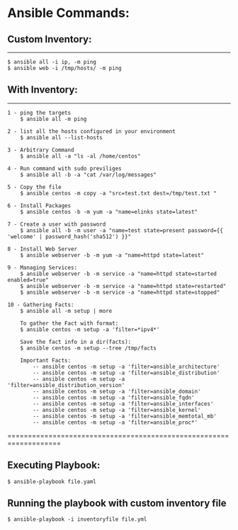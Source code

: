 # Ansible Commands:

## Custom Inventory:
-------------------
	$ ansible all -i ip, -m ping
	$ ansible web -i /tmp/hosts/ -m ping

## With Inventory:
-------------------

	1 - ping the targets
		$ ansible all -m ping

	2 - list all the hosts configured in your environment
		$ ansible all --list-hosts

	3 - Arbitrary Command
		$ ansible all -a "ls -al /home/centos"

	4 - Run command with sudo previliges
		$ ansible all -b -a "cat /var/log/messages"

	5 - Copy the file
		$ ansible centos -m copy -a "src=test.txt dest=/tmp/test.txt "

	6 - Install Packages
		$ ansible centos -b -m yum -a "name=elinks state=latest"

	7 - Create a user with password
		$ ansible all -b -m user -a "name=test state=present password={{ 'welcome' | password_hash('sha512') }}"

	8 - Install Web Server
		$ ansible webserver -b -m yum -a "name=httpd state=latest"

	9 - Managing Services:
		$ ansible webserver -b -m service -a "name=httpd state=started enabled=true"
		$ ansible webserver -b -m service -a "name=httpd state=restarted"
		$ ansible webserver -b -m service -a "name=httpd state=stopped"

	10 - Gathering Facts:
		$ ansible all -m setup | more

		To gather the Fact with format:
		$ ansible centos -m setup -a 'filter=*ipv4*'

		Save the fact info in a dir(facts):
		$ ansible centos -m setup --tree /tmp/facts

		Important Facts:
			-- ansible centos -m setup -a 'filter=ansible_architecture'
			-- ansible centos -m setup -a 'filter=ansible_distribution'
			-- ansible centos -m setup -a 'filter=ansible_distribution_version'
			-- ansible centos -m setup -a 'filter=ansible_domain'
			-- ansible centos -m setup -a 'filter=ansible_fqdn'
			-- ansible centos -m setup -a 'filter=ansible_interfaces'
			-- ansible centos -m setup -a 'filter=ansible_kernel'
			-- ansible centos -m setup -a 'filter=ansible_memtotal_mb'
			-- ansible centos -m setup -a 'filter=ansible_proc*'

===================================================================

## Executing Playbook:
	$ ansible-playbook file.yaml

## Running the playbook with custom inventory file
	$ ansible-playbook -i inventoryfile file.yml
